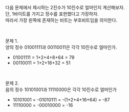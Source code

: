 다음 문제에서 제시하는 2진수가 10진수로 얼마인지 계산해보자. <br>
단, 1바이트를 가지고 정수를 표현했다고 가장하자. <br>
따라서 가장 왼쪽에 존재하는 비트는 부호비트임을 의미한다.

<br>

문제 1. <br>
양의 정수 01001111과 00110011은 각각 10진수로 얼마인가. <br>

- 01001111 = 1+2+4+8+64 = 79
- 00110011 = 1+2+16+32 = 51

<br>

문제 2. <br>
음의 정수 10101001과 11110000은 각각 10진수로 얼마인가 <br>

- 10101001 = -01010111 = -(1+2+4+16+64) = -87
- 11110000 = -00010000 = -16
